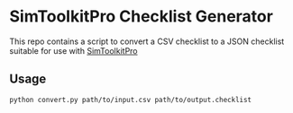 # SimToolkitPro Checklist Generator

This repo contains a script to convert a CSV checklist to a JSON checklist
suitable for use with [SimToolkitPro][fstk]

## Usage

```shell
python convert.py path/to/input.csv path/to/output.checklist
```

[fstk]: https://simtoolkitpro.co.uk/
